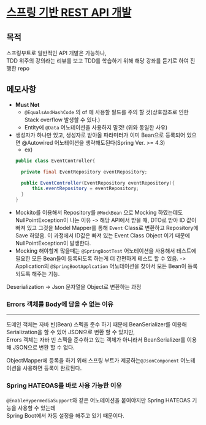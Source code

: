 # [스프링 기반 REST API 개발](https://www.inflearn.com/course/spring_rest-api/dashboard)

## 목적 
스프링부트로 일반적인 API 개발은 가능하나,<br/>
TDD 위주의 강의라는 리뷰를 보고 TDD를 학습하기 위해 해당 강좌를 듣기로 하여 진행한 repo

## 메모사항

- **Must Not**
    - `@EqualsAndHashCode` 의 of 에 사용할 필드를 주의 할 것(상호참조로 인한 Stack overflow 발생할 수 있다.)
    - Entity에 `@Data` 어노테이션을 사용하지 말것! (위와 동일한 사유)
- 생성자가 하나만 있고, 생성자로 받아올 파라미터가 이미 Bean으로 등록되어 있으면 @Autowired 어노테이션을 생략해도된다(Spring Ver. >= 4.3)
    - ex) 
    ```java
    public class EventController{
  
      private final EventRepository eventRepository;
  
      public EventController(EventRepository eventRepository){
          this.eventRepository = eventRepository;
      }
    }
    ```
- Mockito를 이용해서 Repository를 `@MockBean` 으로 Mocking 하였는데도 NullPointException이 나는 이유
-> 해당 API에서 받을 때, DTO로 받아 ID 값이 빠져 있고 그것을 Model Mapper를 통해 `Event` Class로 변환하고 Repository에 Save 하였음.
이 과정에서 ID값은 빠져 있는 Event Class Object 이기 때문에 NullPointException이 발생한다.
- Mocking 해야할게 많을때는 `@SpringBootTest` 어노테이션을 사용해서 테스트에 필요한 모든 Bean들이 등록되도록 하는게
더 간편하게 테스트 할 수 있음. -> Application의 `@SpringBootApplcation` 어노테이션을 찾아서 모든 Bean이 등록 되도록 해주는 기능.

Deserialization -> Json 문자열을 Object로 변환하는 과정


### Errors 객체를 Body에 담을 수 없는 이유

---
도메인 객체는 자바 빈(Bean) 스펙을 준수 하기 때문에 BeanSerializer를 이용해 Serialization을 할 수 있어 JSON으로 변환 할 수 있지만,<br/>
Errors 객체는 자바 빈 스펙을 준수하고 있는 객체가 아니라서 BeanSerializer를 이용해 JSON으로 변환 할 수 없다.

ObjectMapper에 등록을 하기 위해 스프링 부트가 제공하는`@JsonComponent` 어노테이션을 사용하면 등록이 완료된다.

### Spring HATEOAS를 바로 사용 가능한 이유
`@EnableHypermediaSupport`와 같은 어노테이션을 붙여야지만 Spring HATEOAS 기능을 사용할 수 있는데<br/>
Spring Boot에서 자동 설정을 해주고 있기 때문이다.